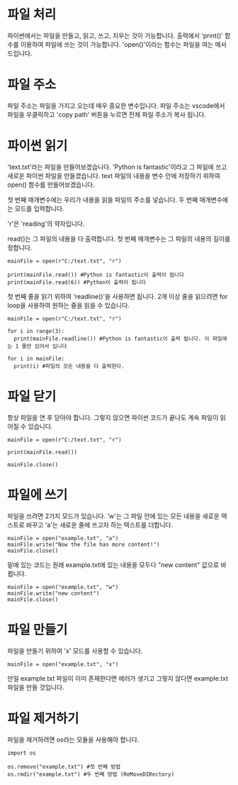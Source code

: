 # 파일 처리
파이썬에서는 파일을 만들고, 읽고, 쓰고, 지우는 것이 가능합니다. 출력에서 'print()' 함수를 이용하여 파일에 쓰는 것이 가능합니다. 'open()'이라는 함수는 파일을 여는 메서드입니다.

# 파일 주소
파일 주소는 파일을 가지고 오는데 매우 중요한 변수입니다. 파일 주소는 vscode에서 파일을 우클릭하고 'copy path' 버튼을 누르면 전체 파일 주소가 복사 됩니다.

# 파이썬 읽기
'text.txt'라는 파일을 만들어보겠습니다. 'Python is fantastic'이라고 그 파일에 쓰고 새로운 파이썬 파일을 만들겠습니다. text 파일의 내용을 변수 안에 저장하기 위하여 open() 함수를 만들어보겠습니다.

첫 번째 매개변수에는 우리가 내용을 읽을 파일의 주소를 넣습니다. 두 번째 매개변수에는 모드를 입력합니다.

'r'은 'reading'의 약자입니다.

read()는 그 파일의 내용을 다 출력합니다. 첫 번째 매개변수는 그 파일의 내용의 길이를 정합니다.
```
mainFile = open(r"C:/text.txt", "r")

print(mainFile.read()) #Python is fantastic이 출력이 됩니다
print(mainFile.read(6)) #Python이 출력이 됩니다
```

첫 번째 줄을 읽기 위하여 'readline()'을 사용하면 됩니다. 2개 이상 줄을 읽으려면 for loop을 사용하여 원하는 줄을 읽을 수 있습니다.

```
mainFile = open(r"C:/text.txt", "r")

for i in range(3):
  print(mainFile.readline()) #Python is fantastic이 출력 됩니다. 이 파일에는 1 줄만 있어서 입니다

for i in mainFile:
  print(i) #파일의 모든 내용을 다 출력한다.
```

# 파일 닫기
항상 파일을 연 후 닫아야 합니다. 그렇지 않으면 파이썬 코드가 끝나도 계속 파일이 읽어질 수 있습니다.

```
mainFile = open(r"C:/text.txt", "r")

print(mainFile.read())

mainFile.close()
```

# 파일에 쓰기
파일을 쓰려면 2가지 모드가 있습니다. 'w'는 그 파일 안에 있는 모든 내용을 새로운 텍스트로 바꾸고 'a'는 새로운 줄에 쓰고자 하는 텍스트를 더합니다.

```
mainFile = open("example.txt", "a")
mainFile.write("Now the file has more content!")
mainFile.close()
```

밑에 있는 코드는 원래 example.txt에 있는 내용을 모두다 "new content" 값으로 바뀝니다.
```
mainFile = open("example.txt", "w")
mainFile.write("new content")
mainFile.close()
```

# 파일 만들기
파일을 만들기 위하여 'x' 모드를 사용할 수 있습니다.

```
mainFile = open("example.txt", "x")
```

만일 example.txt 파일이 이미 존재한다면 에러가 생기고 그렇지 않다면 example.txt 파일을 만들 것입니다.

# 파일 제거하기
파일을 제거하려면 os라는 모듈을 사용해야 합니다.

```
import os

os.remove("example.txt") #첫 번째 방법
os.rmdir("example.txt") #두 번째 방법 (ReMoveDIRectory)
```
